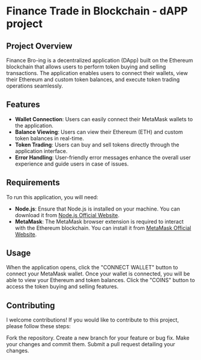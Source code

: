 # Finance Trade in Blockchain - dAPP project

## Project Overview
Finance Bro-ing is a decentralized application (DApp) built on the Ethereum blockchain that allows users to perform token buying and selling transactions. The application enables users to connect their wallets, view their Ethereum and custom token balances, and execute token trading operations seamlessly.

## Features
- **Wallet Connection**: Users can easily connect their MetaMask wallets to the application.
- **Balance Viewing**: Users can view their Ethereum (ETH) and custom token balances in real-time.
- **Token Trading**: Users can buy and sell tokens directly through the application interface.
- **Error Handling**: User-friendly error messages enhance the overall user experience and guide users in case of issues.

## Requirements
To run this application, you will need:
- **Node.js**: Ensure that Node.js is installed on your machine. You can download it from [Node.js Official Website](https://nodejs.org/).
- **MetaMask**: The MetaMask browser extension is required to interact with the Ethereum blockchain. You can install it from [MetaMask Official Website](https://metamask.io/).

## Usage

When the application opens, click the "CONNECT WALLET" button to connect your MetaMask wallet.
Once your wallet is connected, you will be able to view your Ethereum and token balances.
Click the "COINS" button to access the token buying and selling features.

## Contributing

I welcome contributions! If you would like to contribute to this project, please follow these steps:

Fork the repository.
Create a new branch for your feature or bug fix.
Make your changes and commit them.
Submit a pull request detailing your changes.
